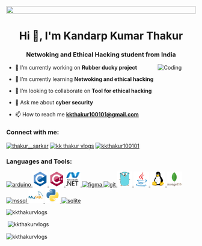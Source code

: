 <img width="100%" height="50%" src="https://cdn.statically.io/img/timelinecovers.pro/facebook-cover/download/there-is-no-place-like-127-0-0-1-facebook-cover.jpg">
<h1 align="center">Hi 👋, I'm Kandarp Kumar Thakur</h1>
<h3 align="center">Netwoking and Ethical Hacking student from India</h3>
<img align="right"  width="20%"  alt="Coding" hight="300"  margin-bottom: 25px; src="https://c.tenor.com/whgQwNlVvNkAAAAj/xero-code.gif">

- 🔭 I’m currently working on **Rubber ducky project**

- 🌱 I’m currently learning **Netwoking and ethical hacking**

- 👯 I’m looking to collaborate on **Tool for ethical hacking**

- 💬 Ask me about **cyber security**

- 📫 How to reach me **kkthakur100101@gmail.com**

<h3 align="left">Connect with me:</h3>
<p align="left">
<a href="https://instagram.com/thakur__sarkar" target="blank"><img align="center" src="https://raw.githubusercontent.com/rahuldkjain/github-profile-readme-generator/master/src/images/icons/Social/instagram.svg" alt="thakur__sarkar" height="30" width="40" /></a>
<a href="https://www.youtube.com/UC0gZFqhUEDs_PBO1LrOB33Q" target="blank"><img align="center" src="https://raw.githubusercontent.com/rahuldkjain/github-profile-readme-generator/master/src/images/icons/Social/youtube.svg" alt="kk thakur vlogs" height="30" width="40" /></a>
<a href="https://www.hackerrank.com/kkthakur100101" target="blank"><img align="center" src="https://raw.githubusercontent.com/rahuldkjain/github-profile-readme-generator/master/src/images/icons/Social/hackerrank.svg" alt="kkthakur100101" height="30" width="40" /></a>
</p>

<h3 align="left">Languages and Tools:</h3>
<p align="left"> <a href="https://www.arduino.cc/" target="_blank" rel="noreferrer"> <img src="https://cdn.worldvectorlogo.com/logos/arduino-1.svg" alt="arduino" width="40" height="40"/> </a> <a href="https://www.cprogramming.com/" target="_blank" rel="noreferrer"> <img src="https://raw.githubusercontent.com/devicons/devicon/master/icons/c/c-original.svg" alt="c" width="40" height="40"/> </a> <a href="https://www.w3schools.com/cpp/" target="_blank" rel="noreferrer"> <img src="https://raw.githubusercontent.com/devicons/devicon/master/icons/cplusplus/cplusplus-original.svg" alt="cplusplus" width="40" height="40"/> </a> <a href="https://dotnet.microsoft.com/" target="_blank" rel="noreferrer"> <img src="https://raw.githubusercontent.com/devicons/devicon/master/icons/dot-net/dot-net-original-wordmark.svg" alt="dotnet" width="40" height="40"/> </a> <a href="https://www.figma.com/" target="_blank" rel="noreferrer"> <img src="https://www.vectorlogo.zone/logos/figma/figma-icon.svg" alt="figma" width="40" height="40"/> </a> <a href="https://git-scm.com/" target="_blank" rel="noreferrer"> <img src="https://www.vectorlogo.zone/logos/git-scm/git-scm-icon.svg" alt="git" width="40" height="40"/> </a> <a href="https://golang.org" target="_blank" rel="noreferrer"> <img src="https://raw.githubusercontent.com/devicons/devicon/master/icons/go/go-original.svg" alt="go" width="40" height="40"/> </a> <a href="https://www.java.com" target="_blank" rel="noreferrer"> <img src="https://raw.githubusercontent.com/devicons/devicon/master/icons/java/java-original.svg" alt="java" width="40" height="40"/> </a> <a href="https://www.linux.org/" target="_blank" rel="noreferrer"> <img src="https://raw.githubusercontent.com/devicons/devicon/master/icons/linux/linux-original.svg" alt="linux" width="40" height="40"/> </a> <a href="https://www.mongodb.com/" target="_blank" rel="noreferrer"> <img src="https://raw.githubusercontent.com/devicons/devicon/master/icons/mongodb/mongodb-original-wordmark.svg" alt="mongodb" width="40" height="40"/> </a> <a href="https://www.microsoft.com/en-us/sql-server" target="_blank" rel="noreferrer"> <img src="https://www.svgrepo.com/show/303229/microsoft-sql-server-logo.svg" alt="mssql" width="40" height="40"/> </a> <a href="https://www.mysql.com/" target="_blank" rel="noreferrer"> <img src="https://raw.githubusercontent.com/devicons/devicon/master/icons/mysql/mysql-original-wordmark.svg" alt="mysql" width="40" height="40"/> </a> <a href="https://www.python.org" target="_blank" rel="noreferrer"> <img src="https://raw.githubusercontent.com/devicons/devicon/master/icons/python/python-original.svg" alt="python" width="40" height="40"/> </a> <a href="https://www.sqlite.org/" target="_blank" rel="noreferrer"> <img src="https://www.vectorlogo.zone/logos/sqlite/sqlite-icon.svg" alt="sqlite" width="40" height="40"/> </a> </p>

<p><img align="left" src="https://github-readme-stats.vercel.app/api/top-langs?username=kkthakurvlogs&show_icons=true&locale=en&layout=compact" alt="kkthakurvlogs" /></p><br>

<p>&nbsp;<img align="center" src="https://github-readme-stats.vercel.app/api?username=kkthakurvlogs&show_icons=true&locale=en" alt="kkthakurvlogs" /></p>

<p><img align="center" src="https://github-readme-streak-stats.herokuapp.com/?user=kkthakurvlogs&" alt="kkthakurvlogs" /></p>
